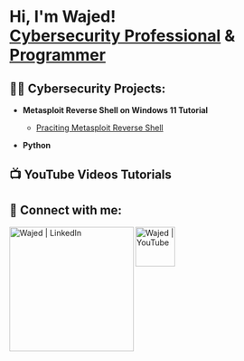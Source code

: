 <h1>Hi, I'm Wajed! <br/> <a href="https://www.linkedin.com/in/wajed-shakeel-168582228">Cybersecurity Professional</a> & <a href="https://github.com/joshmadakor1">Programmer</a></h1>

<h2>👨‍💻 Cybersecurity Projects:</h2>

- <b>Metasploit Reverse Shell on Windows 11 Tutorial </b>
  - [Praciting Metasploit Reverse Shell](https://github.com/joshmadakor1/Algorithms-Practice)

- <b>Python</b>
<!--
   - [Package Delivery Application (Datastructures and Algorithms Demo)](https://github.com/joshmadakor1/Package-Delivery-Pathfinding-Algorithm)
-->
<h2>📺 YouTube Videos Tutorials</h2>
<!--
- [How to get into Cybersecurity Starting From Zero](https://www.youtube.com/watch?v=a83ASGn_V_s)
- [A Day in the Life of a Cybersecurity Anayst](https://www.youtube.com/watch?v=uHy3oM7NnoU)
- [How to Create a KeyLogger (C#)](https://www.youtube.com/watch?v=N-L9hklSlNk)
- [Ransomware Demonstration (C#)](https://www.youtube.com/watch?v=OfvdQeh79s0)
- [Is WGU Legit?](https://www.youtube.com/watch?v=E2MwRWxDBkA)
-->
<h2> 🤳 Connect with me:</h2>

[<img align="left" alt="Wajed | LinkedIn" width="220px" src="https://upload.wikimedia.org/wikipedia/commons/a/aa/LinkedIn_2021.svg" />][linkedin]
[<img align="left" alt="Wajed | YouTube" width="70px" src="https://www.svgrepo.com/show/13671/youtube.svg" />][youtube]

[linkedin]: https://www.linkedin.com/in/wajed-shakeel-168582228
[youtube]: https://www.youtube.com/@Cybersecwaj

<!--
**joshmadakor1/joshmadakor1** is a ✨ _special_ ✨ repository because its `README.md` (this file) appears on your GitHub profile.

Here are some ideas to get you started:

- 🔭 I’m currently working on ...
- 🌱 I’m currently learning ...
- 👯 I’m looking to collaborate on ...
- 🤔 I’m looking for help with ...
- 💬 Ask me about ...
- 📫 How to reach me: ...
- 😄 Pronouns: ...
- ⚡ Fun fact: ...
-->
